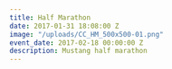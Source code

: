 ```yaml
---
title: Half Marathon
date: 2017-01-31 18:08:00 Z
image: "/uploads/CC_HM_500x500-01.png"
event_date: 2017-02-18 00:00:00 Z
description: Mustang half marathon
---
```


